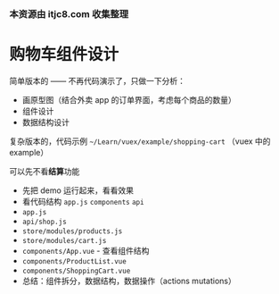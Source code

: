 ### 本资源由 itjc8.com 收集整理
# 购物车组件设计

简单版本的 —— 不再代码演示了，只做一下分析：

- 画原型图（结合外卖 app 的订单界面，考虑每个商品的数量）
- 组件设计
- 数据结构设计

复杂版本的，代码示例 `~/Learn/vuex/example/shopping-cart` （vuex 中的 example）

可以先不看**结算**功能

- 先把 demo 运行起来，看看效果
- 看代码结构 `app.js` `components` `api`
- `app.js`
- `api/shop.js`
- `store/modules/products.js`
- `store/modules/cart.js`
- `components/App.vue` - 查看组件结构
- `components/ProductList.vue`
- `components/ShoppingCart.vue`
- 总结：组件拆分，数据结构，数据操作（actions mutations）
